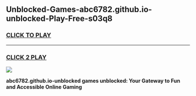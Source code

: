 
## Unblocked-Games-abc6782.github.io-unblocked-Play-Free-s03q8
<h3>
<a href="https://premium76.site?title=abc6782.github.io-unblocked&ref=20M">CLICK TO PLAY</a></h3>
<hr>

<h3>
<a href="https://premium76.site?title=abc6782.github.io-unblocked&ref=20M">CLICK 2 PLAY</a>
  
</h3>

<a href="https://premium76.site?title=abc6782.github.io-unblocked&ref=19M"><img src="https://clearcache.store/games.png"></a>


**abc6782.github.io-unblocked games unblocked: Your Gateway to Fun and Accessible Online Gaming**
